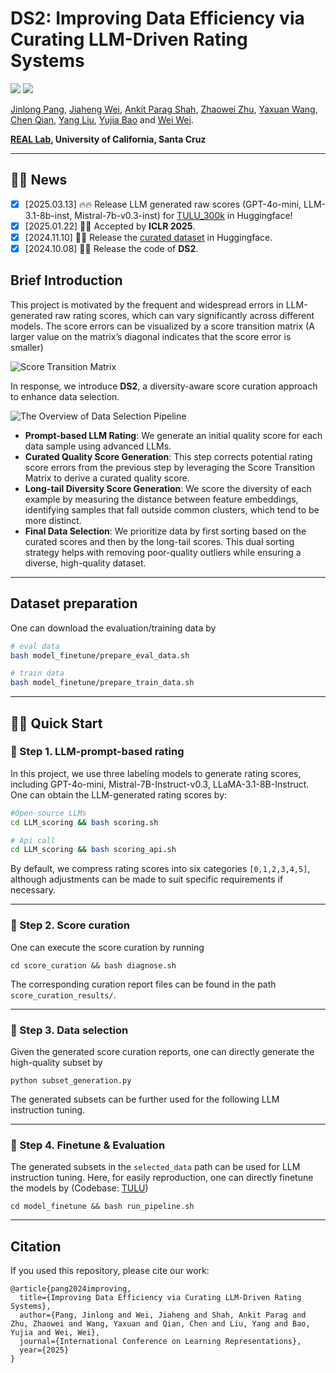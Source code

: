 # DS2: Improving Data Efficiency via Curating LLM-Driven Rating Systems


<a href='https://github.com/UCSC-REAL/DS2'><img src='https://img.shields.io/badge/Project-Page-Green'></a>
<a href='https://arxiv.org/abs/2410.10877'><img src='https://img.shields.io/badge/Paper-PDF-orange'></a> 

[Jinlong Pang](https://jlpang863.github.io/), [Jiaheng Wei](https://sites.google.com/ucsc.edu/jiahengwei), [Ankit Parag Shah](https://ankitshah009.github.io/), [Zhaowei Zhu](https://users.soe.ucsc.edu/~zhaoweizhu/),  [Yaxuan Wang](https://supergirl-os.github.io/), [Chen Qian](https://users.soe.ucsc.edu/~qian/), [Yang Liu](http://www.yliuu.com/), [Yujia Bao](https://www.yujia.io/) and [Wei Wei](http://www.weiwei.one/).

**[REAL Lab](https://github.com/UCSC-REAL), University of California, Santa Cruz**


------ 

## 🎉🎉 News 
- [x] [2025.03.13] 🔥🔥 Release LLM generated raw scores (GPT-4o-mini, LLM-3.1-8b-inst, Mistral-7b-v0.3-inst) for [TULU_300k](https://huggingface.co/datasets/jlpang888/tulu_300k) in Huggingface!
- [x] [2025.01.22] 👏👏 Accepted by **ICLR 2025**.
- [x] [2024.11.10] 📢📢 Release the [curated dataset](https://huggingface.co/datasets/jlpang888/cured_dataset_gpt_4o_mini) in Huggingface.
- [x] [2024.10.08] 🚀🚀 Release the code of **DS2**.

## Brief Introduction
This project is motivated by the frequent and widespread errors in LLM-generated raw rating scores, which can vary significantly across different models.
The score errors can be visualized by a score transition matrix (A larger value on the matrix’s diagonal indicates that the score error is smaller)

![Score Transition Matrix](figs/score_transition_matrix.png)


In response, we introduce **DS2**, a diversity-aware score curation approach to enhance data selection.

![The Overview of Data Selection Pipeline](figs/pipeline_overview.png)

- **Prompt-based LLM Rating**: We generate an initial quality score for each data sample using advanced LLMs.
- **Curated Quality Score Generation**: This step corrects potential rating score errors from the previous step by leveraging the Score Transition Matrix to derive a curated quality score.
- **Long-tail Diversity Score Generation**: We score the diversity of each example by measuring the distance between feature embeddings, identifying samples that fall outside common clusters, which tend to be more distinct.
- **Final Data Selection**:  We prioritize data by first sorting based on the curated scores and then by the long-tail scores. This dual sorting strategy helps with removing poor-quality outliers while ensuring a diverse, high-quality dataset.

------ 


## Dataset preparation

One can download the evaluation/training data by

```bash
# eval data
bash model_finetune/prepare_eval_data.sh

# train data
bash model_finetune/prepare_train_data.sh
```



----- 
## 🚀🚀 Quick Start

### 🧩 Step 1. LLM-prompt-based rating

In this project, we use three labeling models to generate rating scores, including GPT-4o-mini, Mistral-7B-Instruct-v0.3, LLaMA-3.1-8B-Instruct.  One can obtain the LLM-generated rating scores by: 
```bash
#Open-source LLMs
cd LLM_scoring && bash scoring.sh

# Api call
cd LLM_scoring && bash scoring_api.sh
```

By default, we compress rating scores into six categories `[0,1,2,3,4,5]`, although adjustments can be made to suit specific requirements if necessary.

---

### 🧩 Step 2. Score curation
One can execute the score curation by running
```
cd score_curation && bash diagnose.sh
```
The corresponding curation report files can be found in the path `score_curation_results/`.


---

### 🧩 Step 3. Data selection
Given the generated score curation reports, one can directly generate the high-quality subset by 
```
python subset_generation.py
``` 
The generated subsets can be further used for the following LLM instruction tuning.


---
### 🧩 Step 4. Finetune & Evaluation
The generated subsets in the `selected_data` path can be used for LLM instruction tuning.  Here, for easily reproduction, one can directly finetune the models by (Codebase: [TULU](https://github.com/allenai/open-instruct))
```
cd model_finetune && bash run_pipeline.sh
```


------

## Citation
If you used this repository, please cite our work:
```
@article{pang2024improving,
  title={Improving Data Efficiency via Curating LLM-Driven Rating Systems},
  author={Pang, Jinlong and Wei, Jiaheng and Shah, Ankit Parag and Zhu, Zhaowei and Wang, Yaxuan and Qian, Chen and Liu, Yang and Bao, Yujia and Wei, Wei},
  journal={International Conference on Learning Representations},
  year={2025}
}
```